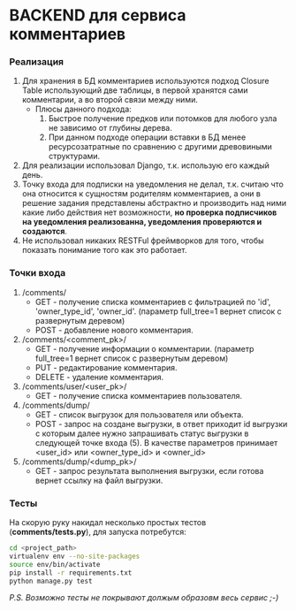 # BACKEND для сервиса комментариев

### Реализация

1. Для хранения в БД комментариев используются подход Closure Table использующий две таблицы, в первой хранятся сами комментарии, а во второй связи между ними.
    - Плюсы данного подхода:
        1. Быстрое получение предков или потомков для любого узла не зависимо от глубины дерева.
        2. При данном подходе операции вставки в БД менее ресурсозатратные по сравнению с другими древовиными структурами.
2. Для реализации использовал Django, т.к. использую его каждый день.
3. Точку входа для подписки на уведомления не делал, т.к. считаю что она относится к сущностям родителям комментариев, а они в решение задания представлены абстрактно и производить над ними какие либо действия нет возможности, **но проверка подписчиков на уведомления реализованна, уведомления проверяются и создаются**.
4. Не использовал никаких RESTFul фреймворков для того, чтобы показать понимание того как это работает.

### Точки входа

1. /comments/
    - GET - получение списка комментариев с фильтрацией по 'id', 'owner_type_id', 'owner_id'. (параметр full_tree=1 вернет список с развернутым деревом)
    - POST - добавление нового комментария.
2. /comments/<comment_pk>/
    - GET - получение информации о комментарии. (параметр full_tree=1 вернет список с развернутым деревом)
    - PUT - редактирование комментария.
    - DELETE - удаление комментария.
3. /comments/user/<user_pk>/
    - GET - получение списка комментариев пользователя.
4. /comments/dump/
    - GET - список выгрузок для пользователя или объекта.
    - POST - запрос на создане выгрузки, в ответ приходит id выгрузки с которым далее нужно запрашивать статус выгрузки в следующей точке входа (5).
    В качестве параметров принимает <user_id> или <owner_type_id> и <owner_id>
5. /comments/dump/<dump_pk>/
    - GET - запрос результата выполнения выгрузки, если готова вернет ссылку на файл выгрузки.

### Тесты

На скорую руку накидал несколько простых тестов (**comments/tests.py**), для запуска потребутся:
```sh
cd <project_path>
virtualenv env --no-site-packages
source env/bin/activate
pip install -r requirements.txt
python manage.py test
```

*P.S. Возможно тесты не покрывают должым образовм весь сервис ;-)*
